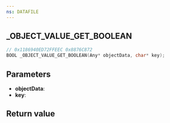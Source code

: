 ```yaml
---
ns: DATAFILE
---
```

## _OBJECT_VALUE_GET_BOOLEAN

```c
// 0x1186940ED72FFEEC 0x8876C872
BOOL _OBJECT_VALUE_GET_BOOLEAN(Any* objectData, char* key);
```


## Parameters
* **objectData**: 
* **key**: 

## Return value
